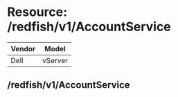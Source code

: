 # Resource: /redfish/v1/AccountService

Vendor | Model
--- | ---
Dell | vServer

## /redfish/v1/AccountService

```
```

